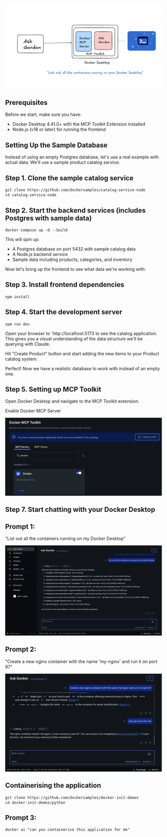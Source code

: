 

![vscode-copilot](images/gordon-dockercli.png)


## Prerequisites

Before we start, make sure you have:

- Docker Desktop 4.41.0+ with the MCP Toolkit Extension installed
- Node.js (v18 or later) for running the frontend


## Setting Up the Sample Database

Instead of using an empty Postgres database, let's use a real example with actual data.
We'll use a sample product catalog service:

## Step 1. Clone the sample catalog service

```
git clone https://github.com/dockersamples/catalog-service-node
cd catalog-service-node
```

## Step 2. Start the backend services (includes Postgres with sample data)

```
docker compose up -d --build
```

This will spin up:


- A Postgres database on port 5432 with sample catalog data
- A Node.js backend service
- Sample data including products, categories, and inventory

Now let's bring up the frontend to see what data we're working with:


## Step 3. Install frontend dependencies

```
npm install
```

## Step 4. Start the development server

```
npm run dev
```

Open your browser to `http://localhost:5173 to see the catalog application.
This gives you a visual understanding of the data structure we'll be querying with Claude.


Hit "Create Product" button and start adding the new items to your Product catalog system.

Perfect! Now we have a realistic database to work with instead of an empty one.


## Step 5. Setting up MCP Toolkit

Open Docker Desktop and navigate to the MCP Toolkit extension.

Enable Docker MCP Server

![docker cli](./images/docker-cli.png)



## Step 7. Start chatting with your Docker Desktop

## Prompt 1: 

"List out all the containers running on my Docker Desktop"

![gordoncli](./images/gordon-cli.png)

## Prompt 2:

"Create a new nginx container with the name 'my-nginx' and run it on port 87"


![gordoncli2](./images//gordon-cli2.png)

## Containerising the application

```
git clone https://github.com/dockersamples/docker-init-demos
cd docker-init-demos/python
```

## Prompt 3:


```
docker ai "can you containerise this application for me"
```

